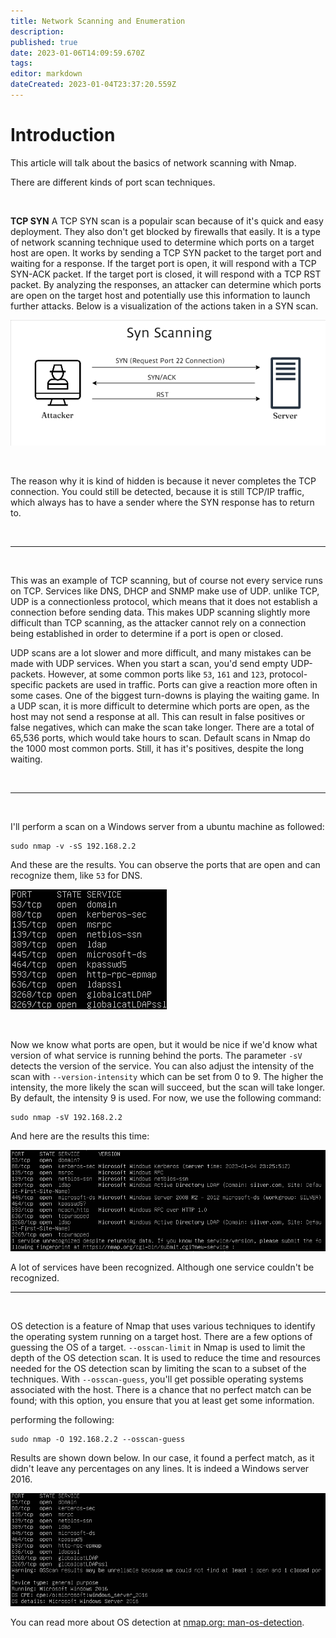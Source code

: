 ```yaml
---
title: Network Scanning and Enumeration
description: 
published: true
date: 2023-01-06T14:09:59.670Z
tags: 
editor: markdown
dateCreated: 2023-01-04T23:37:20.559Z
---
```


# Introduction
This article will talk about the basics of network scanning with Nmap.

There are different kinds of port scan techniques.

<br />


**TCP SYN**
A TCP SYN scan is a populair scan because of it's quick and easy deployment. They also don't get blocked by firewalls that easily. It is a type of network scanning technique used to determine which ports on a target host are open. It works by sending a TCP SYN packet to the target port and waiting for a response. If the target port is open, it will respond with a TCP SYN-ACK packet. If the target port is closed, it will respond with a TCP RST packet. By analyzing the responses, an attacker can determine which ports are open on the target host and potentially use this information to launch further attacks. Below is a visualization of the actions taken in a SYN scan.

![1.png](/bok/enummeration/1.png)

<br />

The reason why it is kind of hidden is because it never completes the TCP connection. You could still be detected, because it is still TCP/IP traffic, which always has to have a sender where the SYN response has to return to.

<br />

---

<br />

This was an example of TCP scanning, but of course not every service runs on TCP. Services like DNS, DHCP and SNMP make use of UDP. unlike TCP, UDP is a connectionless protocol, which means that it does not establish a connection before sending data. This makes UDP scanning slightly more difficult than TCP scanning, as the attacker cannot rely on a connection being established in order to determine if a port is open or closed. 

UDP scans are a lot slower and more difficult, and many mistakes can be made with UDP services. When you start a scan, you'd send empty UDP-packets. However, at some common ports like `53`, `161` and `123`, protocol-specific packets are used in traffic. Ports can give a reaction more often in some cases. One of the biggest turn-downs is playing the waiting game. In a UDP scan, it is more difficult to determine which ports are open, as the host may not send a response at all. This can result in false positives or false negatives, which can make the scan take longer. There are a total of 65,536 ports, which would take hours to scan. Default scans in Nmap do the 1000 most common ports. Still, it has it's positives, despite the long waiting.

<br />

---

<br />

I'll perform a scan on a Windows server from a ubuntu machine as followed:

```
sudo nmap -v -sS 192.168.2.2
```
And these are the results. You can observe the ports that are open and can recognize them, like `53` for DNS.

![2.png](/bok/enummeration/2.png)

<br />

Now we know what ports are open, but it would be nice if we'd know what version of what service is running behind the ports. The parameter `-sV` detects the version of the service. You can also adjust the intensity of the scan with `--version-intensity` which can be set from 0 to 9. The higher the intensity, the more likely the scan will succeed, but the scan will take longer. By default, the intensity 9 is used. 
For now, we use the following command: 

```
sudo nmap -sV 192.168.2.2
```

And here are the results this time:

![3.png](/bok/enummeration/3.png)

A lot of services have been recognized. Although one service couldn't be recognized. 

---
<br />

OS detection is a feature of Nmap that uses various techniques to identify the operating system running on a target host.
There are a few options of guessing the OS of a target. 
`--osscan-limit` in  Nmap is used to limit the depth of the OS detection scan. It is used to reduce the time and resources needed for the OS detection scan by limiting the scan to a subset of the techniques.
With `--osscan-guess`, you'll get possible operating systems associated with the host. There is a chance that no perfect match can be found; with this option, you ensure that you at least get some information.

performing the following:
```
sudo nmap -O 192.168.2.2 --osscan-guess
```

Results are shown down below. In our case, it found a perfect match, as it didn't leave any percentages on any lines. It is indeed a Windows server 2016.

![4.png](/bok/enummeration/4.png)

You can read more about OS detection at [nmap.org: man-os-detection](https://nmap.org/book/man-os-detection.html).








<br />
<br />